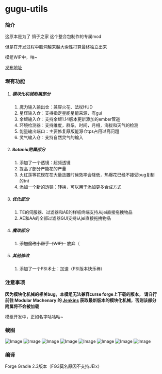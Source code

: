 # gugu-utils

### 简介

这原本是为了 鸽子之家 这个整合包制作的专属mod

但是在开发过程中脑洞越来越大索性打算最终独立出来

模组WIP中，咕~

[发布地址](https://github.com/ParaParty/gugu-utils/releases)

### 现有功能

1. ##### 模块化机械附属部分
    1. 魔力输入输出仓：兼容火花、法杖HUD
    2. 星辉输入仓：支持指定星能星能来源，有gui
    3. 余烬输入仓：支持余烬1.14版本更新添加的ember管道
    4. 环境检测器：支持维度，群系，时间，月相，海拔和天气的检测
    5. 能量输出端口：主要修复原版能源仓tps占用过高问题
    6. 灵气输入仓：支持自然灵气的输入
2. ##### Botania附属部分
    1. 添加了一个透镜：超频透镜
    2. 提高了部分产能花的产量
    3. 火红莲等花现在在大量放置时候效率会降低，热爆花已经不接受bug复制的tnt
    4. 添加一个新的透镜：转换，可以用于添加更多合成方式
3. ##### 优化部分
   1. TE的伺服器、过滤器和AE的样板终端支持从jei直接拖拽物品
   1. AE和AA的全部过滤器GUI支持从jei直接拖拽物品
4. ##### 魔改部分
    1. ~~添加魔改小帮手（WIP）~~ 放弃（
    
5. ##### 其他修改
    1. 添加了一个PSI术士：加速（PSI版本快乐棒）
   

### 注意事项
**因为模块化机械的相关bug，本模组无法兼容curse forge上下载的版本，
请自行前往 Modular Machenary 的 [Jenkins](https://jenkins.hellfiredev.net/job/ModularMachinery/job/master/) 获取最新版本的模块化机械，否则该部分附属将不会被加载**

模组开发中，正如名字咕咕咕~

### 截图

![Image](https://github.com/ParaParty/gugu-utils/raw/dev/screenshots/1.png)
![Image](https://github.com/ParaParty/gugu-utils/raw/dev/screenshots/2.png)
![Image](https://github.com/ParaParty/gugu-utils/raw/dev/screenshots/3.png)
![Image](https://github.com/ParaParty/gugu-utils/raw/dev/screenshots/4.png)
![Image](https://github.com/ParaParty/gugu-utils/raw/dev/screenshots/5.png)
![Image](https://github.com/ParaParty/gugu-utils/raw/dev/screenshots/6.png)
![Image](https://github.com/ParaParty/gugu-utils/raw/dev/screenshots/7.png)
![Image](https://github.com/ParaParty/gugu-utils/raw/dev/screenshots/8.png)

### 编译
Forge Gradle 2.3版本（FG3莫名原因不支持JEIx）
